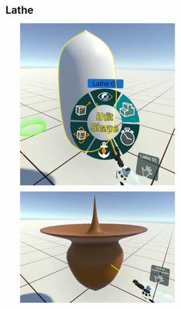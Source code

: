 # Lathe

<figure><img src="../.gitbook/assets/DUMMY 2023-02-14 21-11-55.jpg" alt=""><figcaption></figcaption></figure>

<figure><img src="../.gitbook/assets/DUMMY 2023-02-14 21-12-51.jpg" alt=""><figcaption></figcaption></figure>
